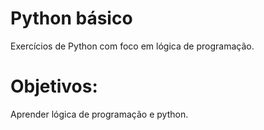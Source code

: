 # Python básico
Exercícios de Python com foco em lógica de programação.
# Objetivos:
Aprender lógica de programação e python.

